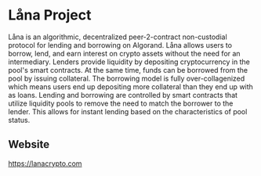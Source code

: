 # Låna Project
Låna is an algorithmic, decentralized peer-2-contract non-custodial protocol for lending and borrowing on Algorand.
Låna allows users to borrow, lend, and earn interest on crypto assets without the need for an intermediary. Lenders provide liquidity by depositing cryptocurrency in the pool's smart contracts. At the same time, funds can be borrowed from the pool by issuing collateral. The borrowing model is fully over-collagenized which means users end up depositing more collateral than they end up with as loans. 
Lending and borrowing are controlled by smart contracts that utilize liquidity pools to remove the need to match the borrower to the lender. This allows for instant lending based on the characteristics of pool status.

## Website
https://lanacrypto.com
